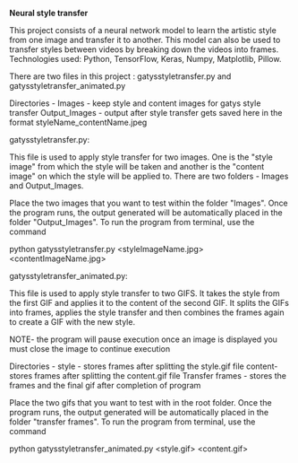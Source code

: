 **Neural style transfer**

This project consists of a neural network model to learn the artistic style from one image and transfer it to another.
This model can also be used to transfer styles between videos by breaking down the videos into frames.
Technologies used: Python, TensorFlow, Keras, Numpy, Matplotlib, Pillow.


There are two files in this project :
gatysstyletransfer.py and
gatysstyletransfer_animated.py

Directories - 
Images - keep style and content images for gatys style transfer
Output_Images - output after style transfer gets saved here in the format styleName_contentName.jpeg


gatysstyletransfer.py:

This file is used to apply style transfer for two images. One is the "style image" from which the style will be taken and another is the "content image" on which the style will be applied to.
There are two folders - Images and Output_Images.

Place the two images that you want to test within the folder "Images".
Once the program runs, the output generated will be automatically placed in the folder "Output_Images".
To run the program from terminal, use the command

python gatysstyletransfer.py <styleImageName.jpg> <contentImageName.jpg>


gatysstyletransfer_animated.py:

This file is used to apply style transfer to two GIFS. It takes the style from the first GIF and applies it to the content of the second GIF. It splits the GIFs into frames, applies the style transfer and then combines the frames again to create a GIF with the new style.

NOTE- the program will pause execution once an image is displayed you must close the image to continue execution

Directories - 
style - stores frames after splitting the style.gif file
content- stores frames after splitting the content.gif file
Transfer frames - stores the frames and the final gif after completion of program

Place the two gifs that you want to test with in the root folder.
Once the program runs, the output generated will be automatically placed in the folder "transfer frames".
To run the program from terminal, use the command

python gatysstyletransfer_animated.py <style.gif> <content.gif>

